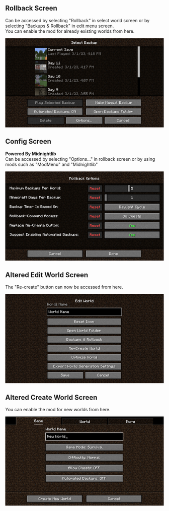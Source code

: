 ## Rollback Screen
Can be accessed by selecting "Rollback" in select world screen or by selecting "Backups & Rollback" in edit menu screen. <br>
You can enable the mod for already existing worlds from here.

![Rollback Screen](https://raw.githubusercontent.com/MehradN/Rollback/master/screenshots/RollbackScreen.png)

## Config Screen
**Powered By Midnightlib** <br>
Can be accessed by selecting "Options..." in rollback screen or by using mods such as "ModMenu" and "Midnightlib"

![Config Screen](https://raw.githubusercontent.com/MehradN/Rollback/master/screenshots/ConfigScreen.png)

## Altered Edit World Screen
The "Re-create" button can now be accessed from here.

![Altered Edit World Screen](https://raw.githubusercontent.com/MehradN/Rollback/master/screenshots/AlteredEditWorldScreen.png)

## Altered Create World Screen
You can enable the mod for new worlds from here.

![Altered Edit World Screen](https://raw.githubusercontent.com/MehradN/Rollback/master/screenshots/AlteredCreateWorldScreen.png)


